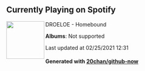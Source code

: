 ## Currently Playing on Spotify

[<img align="left" width="100" src="https://i.scdn.co/image/ab67616d0000b2735f1f1c836f2519b6579ae4df">](https://open.spotify.com/album/04AKWj2Cg2p6nfzEOH5YR5)

DROELOE - Homebound

**Albums**: Not supported

Last updated at 02/25/2021 12:31

#### Generated with [20chan/github-now](https://github.com/20chan/github-now)


<!--
**20chan/20chan** is a ✨ _special_ ✨ repository because its `README.md` (this file) appears on your GitHub profile.

Here are some ideas to get you started:

- 🔭 I’m currently working on ...
- 🌱 I’m currently learning ...
- 👯 I’m looking to collaborate on ...
- 🤔 I’m looking for help with ...
- 💬 Ask me about ...
- 📫 How to reach me: ...
- 😄 Pronouns: ...
- ⚡ Fun fact: ...
-->
